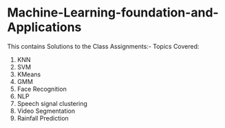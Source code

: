 # Machine-Learning-foundation-and-Applications
This contains Solutions to the Class Assignments:-
Topics Covered:
1) KNN
2) SVM
3) KMeans
4) GMM
5) Face Recognition
6) NLP
7) Speech signal clustering
8) Video Segmentation
9) Rainfall Prediction
